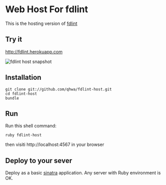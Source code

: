 # Web Host For fdlint

This is the hosting version of [fdlint](https://github.com/qhwa/fdlint)

## Try it

http://fdlint.herokuapp.com

![fdlint host snapshot](http://farm8.staticflickr.com/7006/6733996109_1c5256d527_z.jpg)

## Installation

    git clone git://github.com/qhwa/fdlint-host.git
    cd fdlint-host
    bundle

## Run

Run this shell command:

    ruby fdlint-host

then visiti http://localhost:4567 in your browser

## Deploy to your sever

Deploy as a basic [sinatra](http://sinatrarb.com) application. Any server with Ruby environment is OK.
